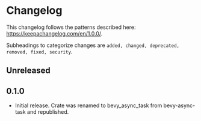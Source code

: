 # Changelog

This changelog follows the patterns described here: <https://keepachangelog.com/en/1.0.0/>.

Subheadings to categorize changes are `added, changed, deprecated, removed, fixed, security`.

## Unreleased

## 0.1.0

- Initial release. Crate was renamed to bevy_async_task from bevy-async-task and republished.
